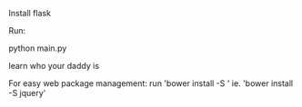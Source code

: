 Install flask

Run:

python main.py

learn who your daddy is

For easy web package management:
run 'bower install -S <package>'
ie. 'bower install -S jquery' 
